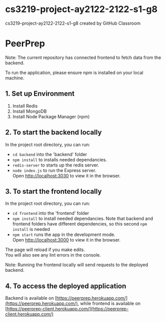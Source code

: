 # cs3219-project-ay2122-2122-s1-g8
cs3219-project-ay2122-2122-s1-g8 created by GitHub Classroom

# PeerPrep
Note: The current repository has connected frontend to fetch data from the backend. 

To run the application, please ensure npm is installed on your local machine.
## 1. Set up Environment
1. Install Redis
2. Install MongoDB
3. Install Node Package Manager (npm)
   
## 2. To start the backend locally
In the project root directory, you can run:

- `cd backend` into the 'backend' folder
- `npm install` to installs needed dependancies. 
- `redis-server` to starts up the redis server.
- `node index.js` to run the Express server. \
Open [http://localhost:3030](http://localhost:3030) to view it in the browser.

## 3. To start the frontend locally
In the project root directory, you can run:
- `cd frontend` into the 'frontend' folder
- `npm install` to install needed dependancies. Note that backend and frontend folders have different dependencies, so this second `npm install` is needed
- `npm start` runs the app in the development mode.\
Open [http://localhost:3000](http://localhost:3000) to view it in the browser.
  
The page will reload if you make edits.\
You will also see any lint errors in the console.

Note: Running the frontend locally will send requests to the deployed backend.

## 4. To access the deployed application

Backend is available on [https://peerprep.herokuapp.com/](https://peerprep.herokuapp.com/), while frontend is available on [https://peerprep-client.herokuapp.com/](https://peerprep-client.herokuapp.com/)

